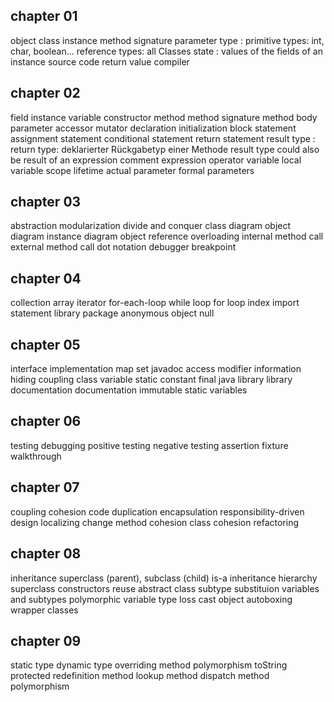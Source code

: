 chapter 01
------------------

object
class
instance
method
signature
parameter
type : primitive types: int, char, boolean... reference types: all Classes
state : values of the fields of an instance
source code
return value
compiler

chapter 02
------------------

field
instance variable
constructor
method
method signature
method body
parameter
accessor
mutator
declaration
initialization
block
statement
assignment statement
conditional statement
return statement
result type :
  return type: deklarierter Rückgabetyp einer Methode
  result type could also be result of an expression
comment
expression
operator
variable
local variable
scope
lifetime
actual parameter
formal parameters

chapter 03
------------------

abstraction
modularization
divide and conquer
class diagram
object diagram
instance diagram
object reference
overloading
internal method call
external method call
dot notation
debugger
breakpoint

chapter 04
------------------

collection
array
iterator
for-each-loop
while loop
for loop
index
import statement
library
package
anonymous object
null

chapter 05
------------------

interface
implementation
map
set
javadoc
access modifier
information hiding
coupling
class variable
static
constant
final
java library
library documentation
documentation
immutable
static variables

chapter 06
------------------

testing
debugging
positive testing
negative testing
assertion
fixture
walkthrough

chapter 07
------------------

coupling
cohesion
code duplication
encapsulation
responsibility-driven design
localizing change
method cohesion
class cohesion
refactoring

chapter 08
------------------

inheritance
superclass (parent),
subclass (child)
is-a
inheritance hierarchy
superclass constructors
reuse
abstract class
subtype
substituion
variables and subtypes
polymorphic variable
type loss
cast
object
autoboxing
wrapper classes

chapter 09
------------------

static type
dynamic type
overriding
method polymorphism
toString
protected
redefinition
method lookup
method dispatch
method polymorphism

